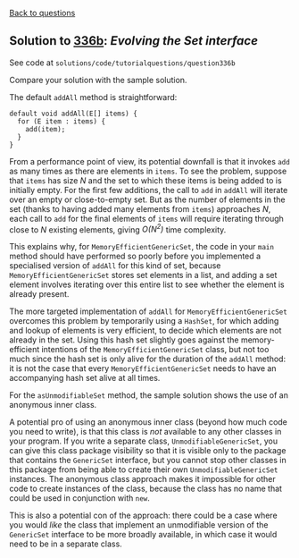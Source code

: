 [Back to questions](../README.md)

## Solution to [336b](../questions/336b): *Evolving the Set interface*

See code at `solutions/code/tutorialquestions/question336b`

Compare your solution with the sample solution.

The default `addAll` method is straightforward:

    default void addAll(E[] items) {
      for (E item : items) {
        add(item);
      }
    }

From a performance point of view, its potential downfall is that it invokes `add` as many times as there are elements in `items`.  To see the problem, suppose that `items` has size *N* and the set to which these items is being added to is initially empty.  For the first few additions, the call to `add` in `addAll` will iterate over an empty or close-to-empty set.  But as the number of elements in the set (thanks to having added many elements from `items`) approaches *N*, each call to `add` for the final elements of `items` will require iterating through close to *N* existing elements, giving *O(N<sup>2</sup>)* time complexity.

This explains why, for `MemoryEfficientGenericSet`, the code in your `main` method should have performed so poorly before you implemented a specialised version of `addAll` for this kind of set, because `MemoryEfficientGenericSet` stores set elements in a list, and adding a set element involves iterating over this entire list to see whether the element is already present.

The more targeted implementation of `addAll` for `MemoryEfficientGenericSet` overcomes this problem by temporarily using a `HashSet`, for which adding and lookup of elements is very efficient, to decide which elements are not already in the set.  Using this hash set slightly goes against the memory-efficient intentions of the `MemoryEfficientGenericSet` class, but not too much since the hash set is only alive for the duration of the `addAll` method: it is not the case that every `MemoryEfficientGenericSet` needs to have an accompanying hash set alive at all times.

For the `asUnmodifiableSet` method, the sample solution shows the use of an anonymous inner class.  

A potential pro of using an anonymous inner class (beyond how much code you need to write), is that this class is *not* available to any other classes in your program.  If you write a separate class, `UnmodifiableGenericSet`, you can give this class package visibility so that it is visible only to the package that contains the `GenericSet` interface, but you cannot stop other classes in this package from being able to create their own `UnmodifiableGenericSet` instances.  The anonymous class approach makes it impossible for other code to create instances of the class, because the class has no name that could be used in conjunction with `new`.

This is also a potential con of the approach: there could be a case where you would *like* the class that implement an unmodifiable version of the `GenericSet` interface to be more broadly available, in which case it would need to be in a separate class.